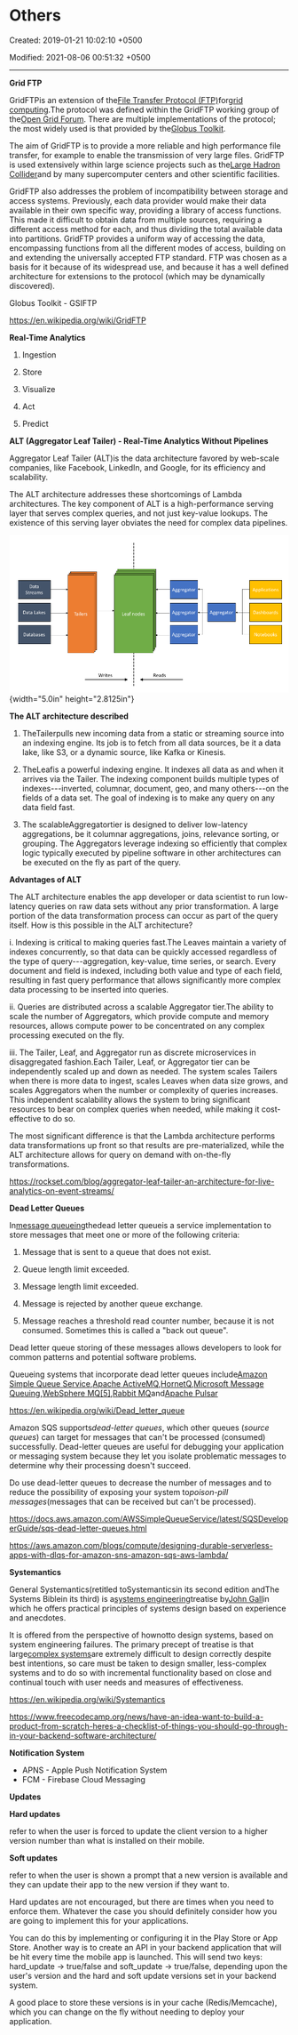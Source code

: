 # Others

Created: 2019-01-21 10:02:10 +0500

Modified: 2021-08-06 00:51:32 +0500

---

**Grid FTP**

GridFTPis an extension of the[File Transfer Protocol (FTP)](https://en.wikipedia.org/wiki/File_Transfer_Protocol)for[grid computing](https://en.wikipedia.org/wiki/Grid_computing).The protocol was defined within the GridFTP working group of the[Open Grid Forum](https://en.wikipedia.org/wiki/Open_Grid_Forum). There are multiple implementations of the protocol; the most widely used is that provided by the[Globus Toolkit](https://en.wikipedia.org/wiki/Globus_Toolkit).



The aim of GridFTP is to provide a more reliable and high performance file transfer, for example to enable the transmission of very large files. GridFTP is used extensively within large science projects such as the[Large Hadron Collider](https://en.wikipedia.org/wiki/LHC)and by many supercomputer centers and other scientific facilities.



GridFTP also addresses the problem of incompatibility between storage and access systems. Previously, each data provider would make their data available in their own specific way, providing a library of access functions. This made it difficult to obtain data from multiple sources, requiring a different access method for each, and thus dividing the total available data into partitions. GridFTP provides a uniform way of accessing the data, encompassing functions from all the different modes of access, building on and extending the universally accepted FTP standard. FTP was chosen as a basis for it because of its widespread use, and because it has a well defined architecture for extensions to the protocol (which may be dynamically discovered).



Globus Toolkit - GSIFTP

<https://en.wikipedia.org/wiki/GridFTP>



**Real-Time Analytics**

1.  Ingestion

2.  Store

3.  Visualize

4.  Act

5.  Predict



**ALT (Aggregator Leaf Tailer) - Real-Time Analytics Without Pipelines**

Aggregator Leaf Tailer (ALT)is the data architecture favored by web-scale companies, like Facebook, LinkedIn, and Google, for its efficiency and scalability.



The ALT architecture addresses these shortcomings of Lambda architectures. The key component of ALT is a high-performance serving layer that serves complex queries, and not just key-value lookups. The existence of this serving layer obviates the need for complex data pipelines.

![ALT](media/Others-image1.png){width="5.0in" height="2.8125in"}

**The ALT architecture described**

1.  TheTailerpulls new incoming data from a static or streaming source into an indexing engine. Its job is to fetch from all data sources, be it a data lake, like S3, or a dynamic source, like Kafka or Kinesis.

2.  TheLeafis a powerful indexing engine. It indexes all data as and when it arrives via the Tailer. The indexing component builds multiple types of indexes---inverted, columnar, document, geo, and many others---on the fields of a data set. The goal of indexing is to make any query on any data field fast.

3.  The scalableAggregatortier is designed to deliver low-latency aggregations, be it columnar aggregations, joins, relevance sorting, or grouping. The Aggregators leverage indexing so efficiently that complex logic typically executed by pipeline software in other architectures can be executed on the fly as part of the query.



**Advantages of ALT**

The ALT architecture enables the app developer or data scientist to run low-latency queries on raw data sets without any prior transformation. A large portion of the data transformation process can occur as part of the query itself. How is this possible in the ALT architecture?

i.  Indexing is critical to making queries fast.The Leaves maintain a variety of indexes concurrently, so that data can be quickly accessed regardless of the type of query---aggregation, key-value, time series, or search. Every document and field is indexed, including both value and type of each field, resulting in fast query performance that allows significantly more complex data processing to be inserted into queries.

ii. Queries are distributed across a scalable Aggregator tier.The ability to scale the number of Aggregators, which provide compute and memory resources, allows compute power to be concentrated on any complex processing executed on the fly.

iii. The Tailer, Leaf, and Aggregator run as discrete microservices in disaggregated fashion.Each Tailer, Leaf, or Aggregator tier can be independently scaled up and down as needed. The system scales Tailers when there is more data to ingest, scales Leaves when data size grows, and scales Aggregators when the number or complexity of queries increases. This independent scalability allows the system to bring significant resources to bear on complex queries when needed, while making it cost-effective to do so.



The most significant difference is that the Lambda architecture performs data transformations up front so that results are pre-materialized, while the ALT architecture allows for query on demand with on-the-fly transformations.



<https://rockset.com/blog/aggregator-leaf-tailer-an-architecture-for-live-analytics-on-event-streams/>



**Dead Letter Queues**

In[message queueing](https://en.wikipedia.org/wiki/Message_queue)thedead letter queueis a service implementation to store messages that meet one or more of the following criteria:

1.  Message that is sent to a queue that does not exist.

2.  Queue length limit exceeded.

3.  Message length limit exceeded.

4.  Message is rejected by another queue exchange.

5.  Message reaches a threshold read counter number, because it is not consumed. Sometimes this is called a "back out queue".



Dead letter queue storing of these messages allows developers to look for common patterns and potential software problems.



Queueing systems that incorporate dead letter queues include[Amazon Simple Queue Service](https://en.wikipedia.org/wiki/Amazon_Simple_Queue_Service),[Apache ActiveMQ](https://en.wikipedia.org/wiki/Apache_ActiveMQ),[HornetQ](https://en.wikipedia.org/wiki/HornetQ),[Microsoft Message Queuing](https://en.wikipedia.org/wiki/Microsoft_Message_Queuing),[WebSphere MQ](https://en.wikipedia.org/wiki/WebSphere_MQ)[[5]](https://en.wikipedia.org/wiki/Dead_letter_queue#cite_note-5),[Rabbit MQ](https://en.wikipedia.org/wiki/Rabbit_MQ)and[Apache Pulsar](https://en.wikipedia.org/w/index.php?title=Apache_Pulsar&action=edit&redlink=1)



<https://en.wikipedia.org/wiki/Dead_letter_queue>



Amazon SQS supports*dead-letter queues*, which other queues (*source queues*) can target for messages that can't be processed (consumed) successfully. Dead-letter queues are useful for debugging your application or messaging system because they let you isolate problematic messages to determine why their processing doesn't succeed.



Do use dead-letter queues to decrease the number of messages and to reduce the possibility of exposing your system to*poison-pill messages*(messages that can be received but can't be processed).



<https://docs.aws.amazon.com/AWSSimpleQueueService/latest/SQSDeveloperGuide/sqs-dead-letter-queues.html>

<https://aws.amazon.com/blogs/compute/designing-durable-serverless-apps-with-dlqs-for-amazon-sns-amazon-sqs-aws-lambda/>



**Systemantics**

General Systemantics(retitled toSystemanticsin its second edition andThe Systems Biblein its third) is a[systems engineering](https://en.wikipedia.org/wiki/Systems_engineering)treatise by[John Gall](https://en.wikipedia.org/wiki/John_Gall_(author))in which he offers practical principles of systems design based on experience and anecdotes.



It is offered from the perspective of hownotto design systems, based on system engineering failures. The primary precept of treatise is that large[complex systems](https://en.wikipedia.org/wiki/Complex_system)are extremely difficult to design correctly despite best intentions, so care must be taken to design smaller, less-complex systems and to do so with incremental functionality based on close and continual touch with user needs and measures of effectiveness.



<https://en.wikipedia.org/wiki/Systemantics>



<https://www.freecodecamp.org/news/have-an-idea-want-to-build-a-product-from-scratch-heres-a-checklist-of-things-you-should-go-through-in-your-backend-software-architecture/>

**Notification System**
-   APNS - Apple Push Notification System
-   FCM - Firebase Cloud Messaging



**Updates**

**Hard updates**

refer to when the user is forced to update the client version to a higher version number than what is installed on their mobile.

**Soft updates**

refer to when the user is shown a prompt that a new version is available and they can update their app to the new version if they want to.



Hard updates are not encouraged, but there are times when you need to enforce them. Whatever the case you should definitely consider how you are going to implement this for your applications.



You can do this by implementing or configuring it in the Play Store or App Store. Another way is to create an API in your backend application that will be hit every time the mobile app is launched. This will send two keys: hard_update -> true/false and soft_update -> true/false, depending upon the user's version and the hard and soft update versions set in your backend system.



A good place to store these versions is in your cache (Redis/Memcache), which you can change on the fly without needing to deploy your application.


